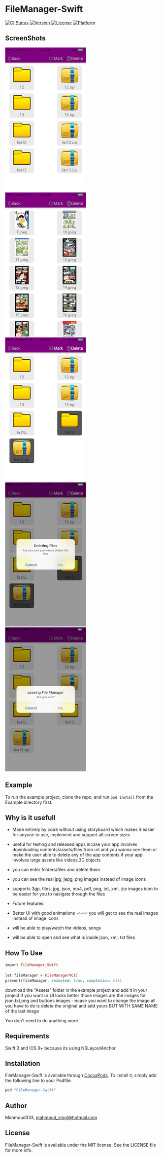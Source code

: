 # FileManager-Swift

[![CI Status](http://img.shields.io/travis/Mahmoud333/FileManager-Swift.svg?style=flat)](https://travis-ci.org/Mahmoud333/FileManager-Swift)
[![Version](https://img.shields.io/cocoapods/v/FileManager-Swift.svg?style=flat)](http://cocoapods.org/pods/FileManager-Swift)
[![License](https://img.shields.io/cocoapods/l/FileManager-Swift.svg?style=flat)](http://cocoapods.org/pods/FileManager-Swift)
[![Platform](https://img.shields.io/cocoapods/p/FileManager-Swift.svg?style=flat)](http://cocoapods.org/pods/FileManager-Swift)

## ScreenShots
![ScreenShot](https://github.com/Mahmoud333/FileManager-Swift/blob/master/screen1.PNG)
![ScreenShot](https://github.com/Mahmoud333/FileManager-Swift/blob/master/screen2.PNG)
![ScreenShot](https://github.com/Mahmoud333/FileManager-Swift/blob/master/screen3.PNG)
![ScreenShot](https://github.com/Mahmoud333/FileManager-Swift/blob/master/screen4.PNG)
![ScreenShot](https://github.com/Mahmoud333/FileManager-Swift/blob/master/screen5.PNG)

## Example

To run the example project, clone the repo, and run `pod install` from the Example directory first.

## Why is it usefull
- Made entirely by code without using storyboard which makes it easier for anyone to use, implement and support all screen sizes

- useful for testing and released apps incase your app involves downloading contents/assets/files from url and you wanna see them or make the user able to delete any of the app contents if your app involves large assets like videos,3D objects

- you can enter folders/files and delete them

- you can see the real jpg, jepg, png images instead of image icons

- supports 3gp, files, jpg, json, mp4, pdf, png, txt, xml, zip images icon to be easier for you to navigate through the files

- Future features:

- Better UI with good animations
✓✓✓ you will get to see the real images instead of image icons 
- will be able to play/watch the videos, songs
- will be able to open and see what is inside json, xml, txt files


## How To Use 

```ruby
import FileManager_Swift

let fileManager = FileManagerVC()
present(fileManager, animated: true, completion: nil)
```
download the "Assets" folder in the example project and add it in your project if you want ur UI looks better those images are the images for json,txt,png and buttons images
-incase you want to change the image all you have to do is delete the original and add yours BUT WITH SAME NAME of the last image

You don't need to do anything more

## Requirements
Swift 3 and IOS 9+ because its using NSLayoutAnchor

## Installation

FileManager-Swift is available through [CocoaPods](http://cocoapods.org). To install
it, simply add the following line to your Podfile:

```ruby
pod "FileManager-Swift"
```


## Author

Mahmoud333, mahmoud_smgl@hotmail.com

## License

FileManager-Swift is available under the MIT license. See the LICENSE file for more info.
